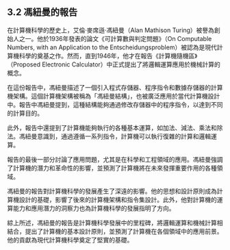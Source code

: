## 3.2 馮紐曼的報告

在計算機科學的歷史上，艾倫·麥席遜·馮紐曼（Alan Mathison Turing）被譽為創始人之一。他於1936年發表的論文《可計算數與判定問題》（On Computable Numbers, with an Application to the Entscheidungsproblem）被認為是現代計算機科學的奠基之作。然而，直到1946年，他才在報告《計算機隨機區》（Proposed Electronic Calculator）中正式提出了將邏輯運算應用於機械計算的概念。

在這份報告中，馮紐曼描述了一個引入程式存儲器、程序指令和數據存儲器的計算機架構。這個計算機架構被稱為「馮紐曼結構」，也被廣泛應用於當代計算機設計中。報告中馮紐曼提到，這種結構能夠通過修改存儲器中的程序指令，以達到不同的計算目的。

此外，報告中還提到了計算機能夠執行的各種基本運算，如加法、減法、乘法和除法。馮紐曼意識到，通過遵循一系列指令，計算機可以執行復雜的計算和邏輯運算。

報告的最後一部分討論了應用問題，尤其是在科學和工程領域的應用。馮紐曼強調了計算機的潛力和革命性的影響，並預測了計算機將在未來發揮重要作用的各種領域。

馮紐曼的報告對計算機科學的發展產生了深遠的影響。他的思想和設計原則成為計算機設計的基礎，影響了後來的計算機架構和指令集設計。此外，他對計算機的運算能力和應用潛力的洞察力也為計算機科學的發展指明了方向。

綜上所述，馮紐曼的報告是計算機科學發展中的里程碑，將邏輯運算和機械計算相結合，提出了計算機的基本設計原則，並預測了計算機在各個領域中的應用前景。他的貢獻為現代計算機科學奠定了堅實的基礎。